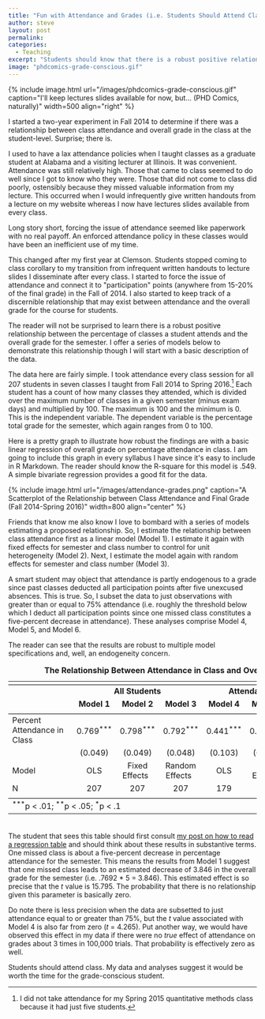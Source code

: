 ```yaml
---
title: "Fun with Attendance and Grades (i.e. Students Should Attend Class)"
author: steve
layout: post
permalink:
categories:
  - Teaching
excerpt: "Students should know that there is a robust positive relationship between in-class attendance and final grades."
image: "phdcomics-grade-conscious.gif"
---
```


{% include image.html url="/images/phdcomics-grade-conscious.gif" caption="I'll keep lectures slides available for now, but... (PHD Comics, naturally)" width=500 align="right" %}

I started a two-year experiment in Fall 2014 to determine if there was a relationship between class attendance and overall grade in the class at the student-level. Surprise; there is.

I used to have a lax attendance policies when I taught classes as a graduate student at Alabama and a visiting lecturer at Illinois. It was convenient. Attendance was still relatively high. Those that came to class seemed to do well since I got to know who they were. Those that did not come to class did poorly, ostensibly because they missed valuable information from my lecture. This occurred when I would infrequently give written handouts from a lecture on my website whereas I now have lectures slides available from every class. 

Long story short, forcing the issue of attendance seemed like paperwork with no real payoff. An enforced attendance policy in these classes would have been an inefficient use of my time.

This changed after my first year at Clemson. Students stopped coming to class corollary to my transition from infrequent written handouts to lecture slides I disseminate after every class. I started to force the issue of attendance and connect it to "participation" points (anywhere from 15-20% of the final grade) in the Fall of 2014. I also started to keep track of a discernible relationship that may exist between attendance and the overall grade for the course for students.

The reader will not be surprised to learn there is a robust positive relationship between the percentage of classes a student attends and the overall grade for the semester. I offer a series of models below to demonstrate this relationship though I will start with a basic description of the data.

The data here are fairly simple. I took attendance every class session for all 207 students in seven classes I taught from Fall 2014 to Spring 2016.[^3410spring] Each student has a count of how many classes they attended, which is divided over the maximum number of classes in a given semester (minus exam days) and multiplied by 100. The maximum is 100 and the minimum is 0. This is the independent variable. The dependent variable is the percentage total grade for the semester, which again ranges from 0 to 100.

[^3410spring]: I did not take attendance for my Spring 2015 quantitative methods class because it had just five students.

Here is a pretty graph to illustrate how robust the findings are with a basic linear regression of overall grade on percentage attendance in class. I am going to include this graph in every syllabus I have since it's easy to include in R Markdown. The reader should know the R-square for this model is .549. A simple bivariate regression provides a good fit for the data.

{% include image.html url="/images/attendance-grades.png" caption="A Scatterplot of the Relationship between Class Attendance and Final Grade (Fall 2014-Spring 2016)" width=800 align="center" %}

Friends that know me also know I love to bombard with a series of models estimating a proposed relationship. So, I estimate the relationship between class attendance first as a linear model (Model 1). I estimate it again with fixed effects for semester and class number to control for unit heterogeneity (Model 2). Next, I estimate the model again with random effects for semester and class number (Model 3). 

A smart student may object that attendance is partly endogenous to a grade since past classes deducted all participation points after five unexcused absences. This is true. So, I subset the data to just observations with greater than or equal to 75% attendance (i.e. roughly the threshold below which I deduct all participation points since one missed class constitutes a five-percent decrease in attendance). These analyses comprise Model 4, Model 5, and Model 6.

The reader can see that the results are robust to multiple model specifications and, well, an endogeneity concern. 

<table style="text-align:center; padding-bottom: 20px"><caption><strong>The Relationship Between Attendance in Class and Overall Grade</strong></caption>
<tr><td colspan="7" style="border-bottom: 1px solid black"></td></tr><tr><td style="text-align:left"></td><td colspan="3"><strong>All Students</strong></td><td colspan="3"><strong>Attendance >= 75%</strong></td></tr>
<tr><td style="text-align:left"></td><td><strong>Model 1</strong></td><td><strong>Model 2</strong></td><td><strong>Model 3</strong></td><td><strong>Model 4</strong></td><td><strong>Model 5</strong></td><td><strong>Model 6</strong></td></tr>
<tr><td colspan="7" style="border-bottom: 1px solid black"></td></tr><tr><td style="text-align:left">Percent Attendance in Class&nbsp;&nbsp;&nbsp;&nbsp;&nbsp;&nbsp;&nbsp;&nbsp;&nbsp;&nbsp;&nbsp;&nbsp;&nbsp;&nbsp;&nbsp;&nbsp;&nbsp;</td><td>0.769<sup>***</sup></td><td>0.798<sup>***</sup></td><td>0.792<sup>***</sup></td><td>0.441<sup>***</sup></td><td>0.462<sup>***</sup></td><td>0.455<sup>***</sup></td></tr>
<tr><td style="text-align:left"></td><td>(0.049)</td><td>(0.049)</td><td>(0.048)</td><td>(0.103)</td><td>(0.107)</td><td>(0.104)</td></tr>
<tr><td style="text-align:left">Model</td><td>OLS</td><td>Fixed Effects&nbsp;&nbsp;</td><td>Random Effects&nbsp;&nbsp;</td><td>OLS</td><td>Fixed Effects&nbsp;&nbsp;</td><td>Random Effects&nbsp;&nbsp;</td></tr>
<tr><td style="text-align:left">N</td><td>207</td><td>207</td><td>207</td><td>179</td><td>179</td><td>179</td></tr>
<tr><td colspan="7" style="border-bottom: 1px solid black"></td></tr><tr><td colspan="7" style="text-align:left"><sup>***</sup>p < .01; <sup>**</sup>p < .05; <sup>*</sup>p < .1</td></tr>
</table>

The student that sees this table should first consult [my post on how to read a regression table](http://svmiller.com/blog/2014/08/reading-a-regression-table-a-guide-for-students/) and should think about these results in substantive terms. One missed class is about a five-percent decrease in percentage attendance for the semester. This means the results from Model 1 suggest that one missed class leads to an estimated decrease of 3.846 in the overall grade for the semester (i.e. .7692 * 5 = 3.846). This estimated effect is so precise that the *t* value is 15.795. The probability that there is no relationship given this parameter is basically zero.

Do note there is less precision when the data are subsetted to just attendance equal to or greater than 75%, but the *t* value associated with Model 4 is also far from zero (*t* = 4.265). Put another way, we would have observed this effect in my data if there were no *true* effect of attendance on grades about 3 times in 100,000 trials. That probability is effectively zero as well.

Students should attend class. My data and analyses suggest it would be worth the time for the grade-conscious student.


